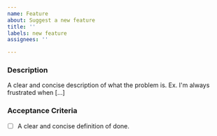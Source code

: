```yaml
---
name: Feature
about: Suggest a new feature
title: ''
labels: new feature
assignees: ''

---
```


<!-- Please tag this issue with the appropriate labels before creating. -->

### Description
A clear and concise description of what the problem is. Ex. I'm always frustrated when [...]

### Acceptance Criteria
- [ ] A clear and concise definition of done.
